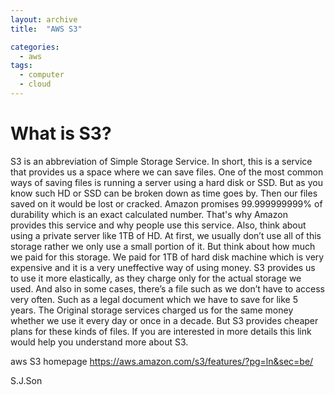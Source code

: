 ```yaml
---
layout: archive
title:  "AWS S3"

categories:
  - aws
tags:
  - computer
  - cloud
---
```



What is S3?
=============



 S3 is an abbreviation of Simple Storage Service.
 In short, this is a service that provides us a space where we can save files.
 One of the most common ways of saving files is running a server using a hard disk or SSD.
 But as you know such HD or SSD can be broken down as time goes by.
 Then our files saved on it would be lost or cracked.
 Amazon promises 99.999999999% of durability which is an exact calculated number.
 That's why Amazon provides this service and why people use this service.
 Also, think about using a private server like 1TB of HD.
 At first, we usually don’t use all of this storage rather we only use a small portion of it.
 But think about how much we paid for this storage.
 We paid for 1TB of hard disk machine which is very expensive and it is a very uneffective way of using money.
 S3 provides us to use it more elastically, as they charge only for the actual storage we used.
 And also in some cases, there’s a file such as we don’t have to access very often. Such as a legal document which we have to save for like 5 years. The Original storage services charged us for the same money whether we use it every day or once in a decade. But S3 provides cheaper plans for these kinds of files.
 If you are interested in more details this link would help you understand more about S3.

 aws S3 homepage
 <https://aws.amazon.com/s3/features/?pg=ln&sec=be/>


S.J.Son
